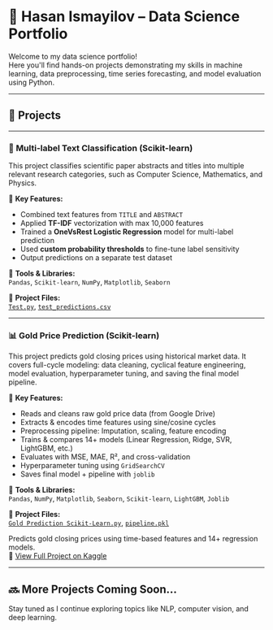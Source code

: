 # 🧠 Hasan Ismayilov – Data Science Portfolio

Welcome to my data science portfolio!  
Here you'll find hands-on projects demonstrating my skills in machine learning, data preprocessing, time series forecasting, and model evaluation using Python.

---

## 📂 Projects

---

### 📌 Multi-label Text Classification (Scikit-learn)

This project classifies scientific paper abstracts and titles into multiple relevant research categories, such as Computer Science, Mathematics, and Physics.

🧠 **Key Features:**
- Combined text features from `TITLE` and `ABSTRACT`
- Applied **TF-IDF** vectorization with max 10,000 features
- Trained a **OneVsRest Logistic Regression** model for multi-label prediction
- Used **custom probability thresholds** to fine-tune label sensitivity
- Output predictions on a separate test dataset

🔧 **Tools & Libraries:**  
`Pandas`, `Scikit-learn`, `NumPy`, `Matplotlib`, `Seaborn`

📁 **Project Files:**  
[`Test.py`](./Test.py), [`test_predictions.csv`](./test_predictions.csv)

---

### 📊 Gold Price Prediction (Scikit-learn)

This project predicts gold closing prices using historical market data. It covers full-cycle modeling: data cleaning, cyclical feature engineering, model evaluation, hyperparameter tuning, and saving the final model pipeline.

🧠 **Key Features:**
- Reads and cleans raw gold price data (from Google Drive)
- Extracts & encodes time features using sine/cosine cycles
- Preprocessing pipeline: Imputation, scaling, feature encoding
- Trains & compares 14+ models (Linear Regression, Ridge, SVR, LightGBM, etc.)
- Evaluates with MSE, MAE, R², and cross-validation
- Hyperparameter tuning using `GridSearchCV`
- Saves final model + pipeline with `joblib`

🔧 **Tools & Libraries:**  
`Pandas`, `NumPy`, `Matplotlib`, `Seaborn`, `Scikit-learn`, `LightGBM`, `Joblib`

📁 **Project Files:**  
[`Gold Prediction Scikit-Learn.py`](./Gold%20Prediction%20Scikit-Learn.py), [`pipeline.pkl`](./pipeline.pkl)

Predicts gold closing prices using time-based features and 14+ regression models.  
📘 [View Full Project on Kaggle](https://www.kaggle.com/code/gnkanalytics/gold-stock-closing-prediction)

---

## 🔜 More Projects Coming Soon...
Stay tuned as I continue exploring topics like NLP, computer vision, and deep learning.
